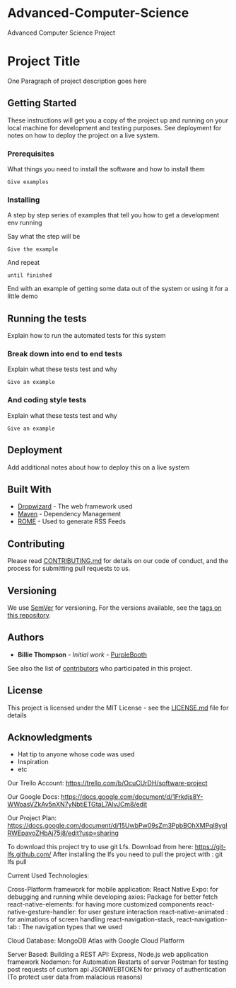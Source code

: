 # Advanced-Computer-Science
Advanced Computer Science Project
# Project Title

One Paragraph of project description goes here

## Getting Started

These instructions will get you a copy of the project up and running on your local machine for development and testing purposes. See deployment for notes on how to deploy the project on a live system.

### Prerequisites

What things you need to install the software and how to install them

```
Give examples
```

### Installing

A step by step series of examples that tell you how to get a development env running

Say what the step will be

```
Give the example
```

And repeat

```
until finished
```

End with an example of getting some data out of the system or using it for a little demo

## Running the tests

Explain how to run the automated tests for this system

### Break down into end to end tests

Explain what these tests test and why

```
Give an example
```

### And coding style tests

Explain what these tests test and why

```
Give an example
```

## Deployment

Add additional notes about how to deploy this on a live system

## Built With

* [Dropwizard](http://www.dropwizard.io/1.0.2/docs/) - The web framework used
* [Maven](https://maven.apache.org/) - Dependency Management
* [ROME](https://rometools.github.io/rome/) - Used to generate RSS Feeds

## Contributing

Please read [CONTRIBUTING.md](https://gist.github.com/PurpleBooth/b24679402957c63ec426) for details on our code of conduct, and the process for submitting pull requests to us.

## Versioning

We use [SemVer](http://semver.org/) for versioning. For the versions available, see the [tags on this repository](https://github.com/your/project/tags). 

## Authors

* **Billie Thompson** - *Initial work* - [PurpleBooth](https://github.com/PurpleBooth)

See also the list of [contributors](https://github.com/your/project/contributors) who participated in this project.

## License

This project is licensed under the MIT License - see the [LICENSE.md](LICENSE.md) file for details

## Acknowledgments

* Hat tip to anyone whose code was used
* Inspiration
* etc


Our Trello Account:
https://trello.com/b/OcuCUrDH/software-project

Our Google Docs:
https://docs.google.com/document/d/1Frkdjs8Y-WWoasVZkAv5nXN7yNbtiETGtaL7AlvJCm8/edit

Our Project Plan:
https://docs.google.com/document/d/15UwbPw09sZm3PpbBOhXMPql8ygIRWEpavoZHbAj75j8/edit?usp=sharing


To download this project try to use git Lfs. 
Download from here: https://git-lfs.github.com/
After installing the lfs you need to pull the project with : git lfs pull

Current Used Technologies:

  Cross-Platform framework for mobile application: React Native
    Expo: for debugging and running while developing
    axios: Package for better fetch
    react-native-elements: for having more customized components
    react-native-gesture-handler: for user gesture interaction
    react-native-animated : for animations of screen handling
    react-navigation-stack, react-navigation-tab : The navigation types that we used
    
  Cloud Database: MongoDB Atlas with Google Cloud Platform


  Server Based:
    Building a REST API: Express, Node.js web application framework
    Nodemon: for Automation Restarts of server
    Postman for testing post requests of custom api
    JSONWEBTOKEN for privacy of authentication (To protect user data from malacious reasons)


